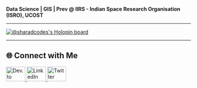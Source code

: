 **Data Science | GIS | Prev @ IIRS - Indian Space Research Organisation (ISRO), UCOST**  

---

[![@sharadcodes's Holopin board](https://holopin.me/sharadcodes)](https://holopin.io/@sharadcodes)  

---

## 🌐 Connect with Me  
<p align="left">
  <a href="https://dev.to/sharadcodes" target="_blank">
    <img src="https://raw.githubusercontent.com/maurodesouza/profile-readme-generator/master/src/assets/icons/social/devto/default.svg" width="52" height="40" alt="Dev.to" />
  </a>
  <a href="https://www.linkedin.com/in/srsmaurya" target="_blank">
    <img src="https://raw.githubusercontent.com/maurodesouza/profile-readme-generator/master/src/assets/icons/social/linkedin/default.svg" width="52" height="40" alt="LinkedIn" />
  </a>
  <a href="https://twitter.com/iamsharadraj" target="_blank">
    <img src="https://raw.githubusercontent.com/maurodesouza/profile-readme-generator/master/src/assets/icons/social/twitter/default.svg" width="52" height="40" alt="Twitter" />
  </a>
</p>
